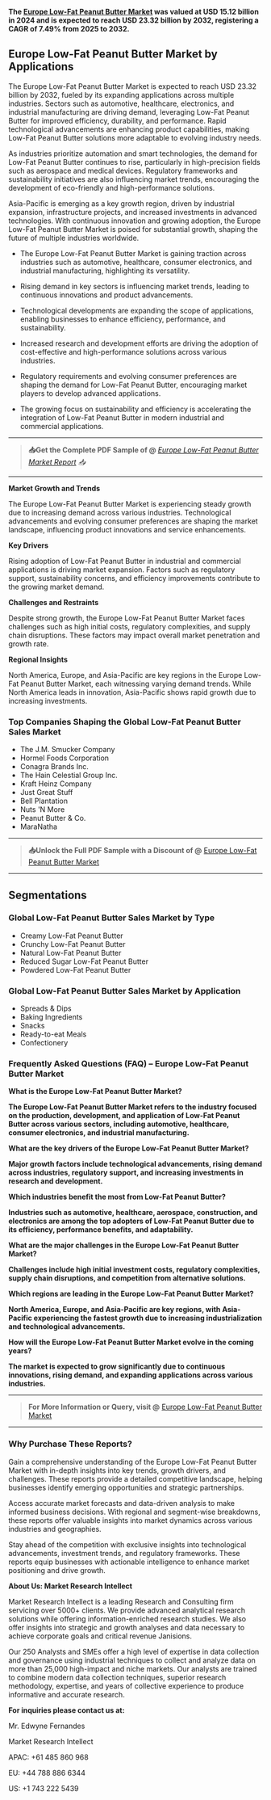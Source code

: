 <p><strong>The <a href="https://www.marketresearchintellect.com/download-sample/?rid=1010912&amp;utm_source=Pulse-April-Europe&amp;utm_medium=852">Europe Low-Fat Peanut Butter Market</a> was valued at USD 15.12 billion in 2024 and is expected to reach USD 23.32 billion by 2032, registering a CAGR of 7.49% from 2025 to 2032.</strong></p><h2>Europe Low-Fat Peanut Butter Market by Applications&nbsp;</h2><p><p>The Europe Low-Fat Peanut Butter Market is expected to reach USD 23.32 billion by 2032, fueled by its expanding applications across multiple industries. Sectors such as automotive, healthcare, electronics, and industrial manufacturing are driving demand, leveraging Low-Fat Peanut Butter for improved efficiency, durability, and performance. Rapid technological advancements are enhancing product capabilities, making Low-Fat Peanut Butter solutions more adaptable to evolving industry needs.</p><p>As industries prioritize automation and smart technologies, the demand for Low-Fat Peanut Butter continues to rise, particularly in high-precision fields such as aerospace and medical devices. Regulatory frameworks and sustainability initiatives are also influencing market trends, encouraging the development of eco-friendly and high-performance solutions.</p><p>Asia-Pacific is emerging as a key growth region, driven by industrial expansion, infrastructure projects, and increased investments in advanced technologies. With continuous innovation and growing adoption, the Europe Low-Fat Peanut Butter Market is poised for substantial growth, shaping the future of multiple industries worldwide.</p></p><ul><li><p>The Europe Low-Fat Peanut Butter Market is gaining traction across industries such as automotive, healthcare, consumer electronics, and industrial manufacturing, highlighting its versatility.</p></li><li><p>Rising demand in key sectors is influencing market trends, leading to continuous innovations and product advancements.</p></li><li><p>Technological developments are expanding the scope of applications, enabling businesses to enhance efficiency, performance, and sustainability.</p></li><li><p>Increased research and development efforts are driving the adoption of cost-effective and high-performance solutions across various industries.</p></li><li><p>Regulatory requirements and evolving consumer preferences are shaping the demand for Low-Fat Peanut Butter, encouraging market players to develop advanced applications.</p></li><li><p>The growing focus on sustainability and efficiency is accelerating the integration of Low-Fat Peanut Butter in modern industrial and commercial applications.</p></li></ul><hr /><blockquote><p><strong><span class="font-[700]">📥Get the Complete PDF Sample of @ </span></strong><em><span class="font-[700]"><a href="https://www.marketresearchintellect.com/download-sample/?rid=1010912&amp;utm_source=Pulse-April-Europe&amp;utm_medium=852" target="_blank" data-tracking-control-name="article-ssr-frontend-pulse_little-text-block" data-tracking-will-navigate="" data-test-link="">Europe Low-Fat Peanut Butter Market Report</a>&nbsp;📥</span></em></p></blockquote><hr /><p class="" data-start="77" data-end="360"><strong data-start="77" data-end="105">Market Growth and Trends</strong></p><p class="" data-start="77" data-end="360">The Europe Low-Fat Peanut Butter Market is experiencing steady growth due to increasing demand across various industries. Technological advancements and evolving consumer preferences are shaping the market landscape, influencing product innovations and service enhancements.</p><p class="" data-start="362" data-end="606"><strong data-start="362" data-end="377">Key Drivers</strong></p><p class="" data-start="362" data-end="606">Rising adoption of Low-Fat Peanut Butter in industrial and commercial applications is driving market expansion. Factors such as regulatory support, sustainability concerns, and efficiency improvements contribute to the growing market demand.</p><p class="" data-start="608" data-end="849"><strong data-start="608" data-end="637">Challenges and Restraints</strong></p><p class="" data-start="608" data-end="849">Despite strong growth, the Europe Low-Fat Peanut Butter Market faces challenges such as high initial costs, regulatory complexities, and supply chain disruptions. These factors may impact overall market penetration and growth rate.</p><p class="" data-start="851" data-end="1095"><strong data-start="851" data-end="872">Regional Insights</strong></p><p class="" data-start="851" data-end="1095">North America, Europe, and Asia-Pacific are key regions in the Europe Low-Fat Peanut Butter Market, each witnessing varying demand trends. While North America leads in innovation, Asia-Pacific shows rapid growth due to increasing investments.</p><p><h3>Top Companies Shaping the Global Low-Fat Peanut Butter Sales Market </h3><ul><li>The J.M. Smucker Company</li><li>Hormel Foods Corporation</li><li>Conagra Brands Inc.</li><li>The Hain Celestial Group Inc.</li><li>Kraft Heinz Company</li><li>Just Great Stuff</li><li>Bell Plantation</li><li>Nuts 'N More</li><li>Peanut Butter & Co.</li><li>MaraNatha</li></ul></p><hr /><blockquote><p><strong>📥Unlock the Full PDF Sample with a Discount of @</strong> <a href="https://www.marketresearchintellect.com/ask-for-discount/?rid=1010912&amp;utm_source=Pulse-April-Europe&amp;utm_medium=852">Europe Low-Fat Peanut Butter Market</a></p></blockquote><hr /><p><h2>Segmentations</h2><h3>Global Low-Fat Peanut Butter Sales Market by Type</h3><ul><li>Creamy Low-Fat Peanut Butter</li><li>Crunchy Low-Fat Peanut Butter</li><li>Natural Low-Fat Peanut Butter</li><li>Reduced Sugar Low-Fat Peanut Butter</li><li>Powdered Low-Fat Peanut Butter</li></ul><h3>Global Low-Fat Peanut Butter Sales Market by Application</h3><ul><li>Spreads & Dips</li><li>Baking Ingredients</li><li>Snacks</li><li>Ready-to-eat Meals</li><li>Confectionery</li></ul></p><h3><strong>Frequently Asked Questions (FAQ) &ndash; Europe Low-Fat Peanut Butter Market</strong></h3><p><strong>What is the Europe Low-Fat Peanut Butter Market?</strong></p><p><strong>The Europe Low-Fat Peanut Butter Market refers to the industry focused on the production, development, and application of Low-Fat Peanut Butter across various sectors, including automotive, healthcare, consumer electronics, and industrial manufacturing.</strong></p><p><strong>What are the key drivers of the Europe Low-Fat Peanut Butter Market?</strong></p><p><strong>Major growth factors include technological advancements, rising demand across industries, regulatory support, and increasing investments in research and development.</strong></p><p><strong>Which industries benefit the most from Low-Fat Peanut Butter?</strong></p><p><strong>Industries such as automotive, healthcare, aerospace, construction, and electronics are among the top adopters of Low-Fat Peanut Butter due to its efficiency, performance benefits, and adaptability.</strong></p><p><strong>What are the major challenges in the Europe Low-Fat Peanut Butter Market?</strong></p><p><strong>Challenges include high initial investment costs, regulatory complexities, supply chain disruptions, and competition from alternative solutions.</strong></p><p><strong>Which regions are leading in the Europe Low-Fat Peanut Butter Market?</strong></p><p><strong>North America, Europe, and Asia-Pacific are key regions, with Asia-Pacific experiencing the fastest growth due to increasing industrialization and technological advancements.</strong></p><p><strong>How will the Europe Low-Fat Peanut Butter Market evolve in the coming years?</strong></p><p><strong>The market is expected to grow significantly due to continuous innovations, rising demand, and expanding applications across various industries.</strong></p><hr /><blockquote><p><span class="font-[700]"><strong>For More Information or Query, visit&nbsp;@</strong>&nbsp;</span><span class="font-[700]"><a href="https://www.marketresearchintellect.com/product/global-low-fat-peanut-butter-sales-market/?utm_source=Linkedin&utm_medium=852" target="_blank" data-tracking-control-name="article-ssr-frontend-pulse_little-text-block" data-tracking-will-navigate="" data-test-link="">Europe Low-Fat Peanut Butter Market</a></span></p></blockquote><hr /><h3><strong data-start="0" data-end="31">Why Purchase These Reports?</strong></h3><p class="" data-start="35" data-end="297">Gain a comprehensive understanding of the Europe Low-Fat Peanut Butter Market with in-depth insights into key trends, growth drivers, and challenges. These reports provide a detailed competitive landscape, helping businesses identify emerging opportunities and strategic partnerships.</p><p class="" data-start="299" data-end="540">Access accurate market forecasts and data-driven analysis to make informed business decisions. With regional and segment-wise breakdowns, these reports offer valuable insights into market dynamics across various industries and geographies.</p><p class="" data-start="542" data-end="784">Stay ahead of the competition with exclusive insights into technological advancements, investment trends, and regulatory frameworks. These reports equip businesses with actionable intelligence to enhance market positioning and drive growth.</p><p><strong><span class="font-[700]">About Us: Market Research Intellect</span></strong></p><p><span class="">Market Research Intellect is a leading Research and Consulting firm servicing over 5000+ clients. We provide advanced analytical research solutions while offering information-enriched research studies.&nbsp;</span>We also offer insights into strategic and growth analyses and data necessary to achieve corporate goals and critical revenue Janisions.</p><p><span class="">Our 250 Analysts and SMEs offer a high level of expertise in data collection and governance using industrial techniques to collect and analyze data on more than 25,000 high-impact and niche markets. Our analysts are trained to combine modern data collection techniques, superior research methodology, expertise, and years of collective experience to produce informative and accurate research.</span></p><p><strong>For inquiries please contact us at:</strong></p><p>Mr. Edwyne Fernandes</p><p>Market Research Intellect</p><p>APAC: +61 485 860 968</p><p>EU: +44 788 886 6344</p><p>US: +1 743 222 5439</p>